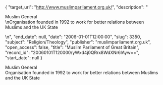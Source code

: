 {
  "target_url": "http://www.muslimparliament.org.uk/", 
  "description": "<p>Muslim General<br />\nOrganisation founded in 1992 to work for better relations between Muslims and the UK State</p>\n", 
  "end_date": null, 
  "date": "2006-01-01T12:00:00", 
  "slug": 3350, 
  "subject": "Religion/Theology", 
  "publisher": "muslimparliament.org.uk", 
  "open_access": false, 
  "title": "Muslim Parliament of Great Britain", 
  "record_id": "20060101T120000/yWxd4j0QRrx8WdXNr6lAyw==", 
  "start_date": null
}

<p>Muslim General<br />
Organisation founded in 1992 to work for better relations between Muslims and the UK State</p>
